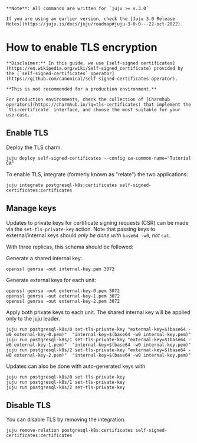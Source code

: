 


```{note}
**Note**: All commands are written for `juju >= v.3.0`

If you are using an earlier version, check the [Juju 3.0 Release Notes](https://juju.is/docs/juju/roadmap#juju-3-0-0---22-oct-2022).
```

# How to enable TLS encryption

```{caution}
**Disclaimer:** In this guide, we use [self-signed certificates](https://en.wikipedia.org/wiki/Self-signed_certificate) provided by the [`self-signed-certificates` operator](https://github.com/canonical/self-signed-certificates-operator). 

**This is not recommended for a production environment.**

For production environments, check the collection of [Charmhub operators](https://charmhub.io/?q=tls-certificates) that implement the `tls-certificate` interface, and choose the most suitable for your use-case.
```


## Enable TLS
Deploy the TLS charm:
```shell
juju deploy self-signed-certificates --config ca-common-name="Tutorial CA"
```

To enable TLS, integrate (formerly known as "relate") the two applications:
```shell
juju integrate postgresql-k8s:certificates self-signed-certificates:certificates
```

## Manage keys
Updates to private keys for certificate signing requests (CSR) can be made via the `set-tls-private-key` action. Note that passing keys to external/internal keys should *only be done with* `base64 -w0`, *not* `cat`. 

With three replicas, this schema should be followed:

Generate a shared internal key:
```shell
openssl genrsa -out internal-key.pem 3072
```
Generate external keys for each unit:
```shell
openssl genrsa -out external-key-0.pem 3072
openssl genrsa -out external-key-1.pem 3072
openssl genrsa -out external-key-2.pem 3072
```
Apply both private keys to each unit. The shared internal key will be applied only to the juju leader.

```shell
juju run postgresql-k8s/0 set-tls-private-key "external-key=$(base64 -w0 external-key-0.pem)"  "internal-key=$(base64 -w0 internal-key.pem)" 
juju run postgresql-k8s/1 set-tls-private-key "external-key=$(base64 -w0 external-key-1.pem)"  "internal-key=$(base64 -w0 internal-key.pem)" 
juju run postgresql-k8s/2 set-tls-private-key "external-key=$(base64 -w0 external-key-2.pem)"  "internal-key=$(base64 -w0 internal-key.pem)" 
```

Updates can also be done with auto-generated keys with

```shell
juju run postgresql-k8s/0 set-tls-private-key
juju run postgresql-k8s/1 set-tls-private-key
juju run postgresql-k8s/2 set-tls-private-key
```

## Disable TLS 
You can disable TLS by removing the integration.
```shell
juju remove-relation postgresql-k8s:certificates self-signed-certificates:certificates
```

